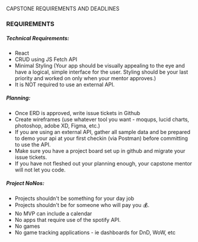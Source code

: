 CAPSTONE REQUIREMENTS AND DEADLINES

### REQUIREMENTS
##### Technical Requirements:
* React
* CRUD using JS Fetch API
* Minimal Styling (Your app should be visually appealing to the eye and have a logical, simple interface for the user. Styling should be your last priority and worked on only when your mentor approves.)
* It is NOT required to use an external API.

##### Planning:
* Once ERD is approved, write issue tickets in Github
* Create wireframes (use whatever tool you want - moqups, lucid charts, photoshop, adobe XD, Figma, etc.)
* If you are using an external API, gather all sample data and be prepared to demo your api at your first checkin (via Postman) before committing to use the API.
* Make sure you have a project board set up in github and migrate your issue tickets.
* If you have not fleshed out your planning enough, your capstone mentor will not let you code.

##### Project NoNos:
* Projects shouldn't be something for your day job
* Projects shouldn't be for someone who will pay you :moneybag:.
* No MVP can include a calendar
* No apps that require use of the spotify API.
* No games
* No game tracking applications - ie dashboards for DnD, WoW, etc



